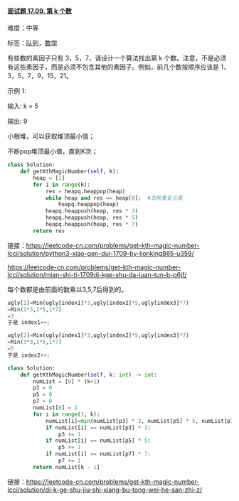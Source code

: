 #### [面试题 17.09. 第 k 个数](https://leetcode-cn.com/problems/get-kth-magic-number-lcci/)

难度：中等

标签：[队列](../Topic/队列.md)，[数学](../Topic/数学.md)

有些数的素因子只有 3，5，7，请设计一个算法找出第 k 个数。注意，不是必须有这些素因子，而是必须不包含其他的素因子。例如，前几个数按顺序应该是 1，3，5，7，9，15，21。

示例 1:

输入: k = 5

输出: 9

小根堆，可以获取堆顶最小值；

不断pop堆顶最小值，直到K次；

```python
class Solution:
    def getKthMagicNumber(self, k):
        heap = [1]
        for i in range(k):
            res = heapq.heappop(heap)
            while heap and res == heap[0]:  #去除重复元素
                heapq.heappop(heap)
            heapq.heappush(heap, res * 3)
            heapq.heappush(heap, res * 5)
            heapq.heappush(heap, res * 7)
        return res
```

链接：https://leetcode-cn.com/problems/get-kth-magic-number-lcci/solution/python3-xiao-gen-dui-1709-by-lionking865-u359/

https://leetcode-cn.com/problems/get-kth-magic-number-lcci/solution/mian-shi-ti-1709di-kge-shu-da-luan-tun-b-p6jf/

每个数都是由前面的数乘以3,5,7后得到的。

```python
ugly[1]=Min(ugly[index1]*3,ugly[index2]*5,ugly[index3]*7)
=Min(1*3,1*5,1*7)
=3
于是 index1++;

ugly[2]=Min(ugly[index1]*3,ugly[index2]*5,ugly[index3]*7)
=Min(3*3,1*5,1*7)
=5
于是 index2++;
```



```python
class Solution:
    def getKthMagicNumber(self, k: int) -> int:
        numList = [0] * (k+1)
        p3 = 0
        p5 = 0
        p7 = 0
        numList[0] = 1
        for i in range(1, k):
            numList[i]=min(numList[p3] * 3, numList[p5] * 5, numList[p7] * 7)
            if numList[i] == numList[p3] * 3:
                p3 += 1
            if numList[i] == numList[p5] * 5:
                p5 += 1
            if numList[i] == numList[p7] * 7:
                p7 += 1
        return numList[k - 1]
```

链接：https://leetcode-cn.com/problems/get-kth-magic-number-lcci/solution/di-k-ge-shu-jiu-shi-xiang-bu-tong-wei-he-san-zhi-z/